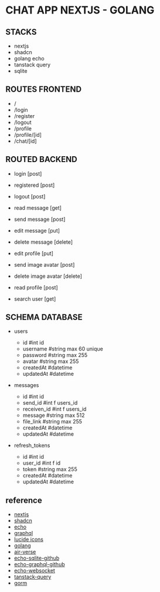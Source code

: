 # CHAT APP NEXTJS - GOLANG

## STACKS
- nextjs
- shadcn
- golang echo
- tanstack query
- sqlite

## ROUTES FRONTEND
- /
- /login
- /register
- /logout
- /profile
- /profile/[id]
- /chat/[id]

## ROUTED BACKEND
- login [post]
- registered [post]
- logout [post]

- read message [get]
- send message [post]
- edit message [put]
- delete message [delete]

- edit profile [put]
- send image avatar [post]
- delete image avatar [delete]
- read profile [post]

- search user [get]

## SCHEMA DATABASE
- users
    - id #int id
    - username #string max 60 unique
    - password #string max 255
    - avatar #string max 255
    - createdAt #datetime
    - updatedAt #datetime

- messages
    - id #int id
    - send_id #int f users_id
    - receiven_id #int f users_id
    - message #string max 512
    - file_link #string max 255
    - createdAt #datetime
    - updatedAt #datetime

- refresh_tokens
    - id #int id
    - user_id #int f id
    - token #string max 255
    - createdAt #datetime
    - updatedAt #datetime

## reference
- [nextjs](https://nextjs.org/)
- [shadcn](https://ui.shadcn.com/docs/)
- [echo](https://echo.labstack.com/)
- [graphql](https://gqlgen.com/getting-started/)
- [lucide icons](https://lucide.dev/icons/)
- [golang](https://go.dev/)
- [air-verse](https://github.com/air-verse/air)
- [echo-sqlite-github](https://github.com/LeeGitaek/webgo)
- [echo-graphql-github](https://github.com/yuuu/gqlgen-echo-sample)
- [echo-websocket](https://echo.labstack.com/docs/cookbook/websocket)
- [tanstack-query](https://tanstack.com/query/latest/docs/framework/react/graphql)
- [gorm](https://gorm.io/docs/)